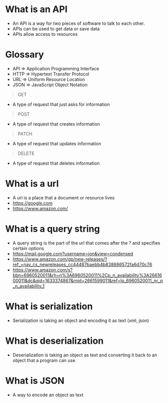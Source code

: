 # What is an API
- An API is a way for two pieces of software to talk to each other.
- APIs can be used to get data or save data
- APIs allow access to resources

# Glossary
- API => Application Programming Interface
- HTTP => Hypertext Transfer Protocol
- URL => Uniform Resource Location
- JSON => JavaScript Object Notation


> GET
- A type of request that just asks for information
> POST
- A type of request that creates information
> PATCH
- A type of request that updates information
> DELETE
- A type of request that deletes information

# What is a url
- A url is a place that a document or resource lives
- https://google.com
- https://www.amazon.com/

# What is a query string
- A query string is the part of the url that comes after the ? and specifies certain options
- https://mail.google.com?username=jon&view=condensed
- https://www.amazon.com/gp/new-releases/?ref_=nav_cs_newreleases_cc44487baebb4b838886572fa6d70c76
- https://www.amazon.com/s?bbn=6960520011&rh=n%3A6960520011%2Cp_n_availability%3A2661600011&dc&qid=1633374867&rnid=2661599011&ref=lp_6960520011_nr_p_n_availability_1

# What is serialization
- Serialization is taking an object and encoding it as text (xml, json)

# What is deserialization
- Deserialization is taking an object as text and converting it back to an object that a program can use

# What is JSON
- A way to encode an object as text